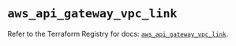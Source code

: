 # `aws_api_gateway_vpc_link`

Refer to the Terraform Registry for docs: [`aws_api_gateway_vpc_link`](https://registry.terraform.io/providers/hashicorp/aws/5.86.0/docs/resources/api_gateway_vpc_link).
